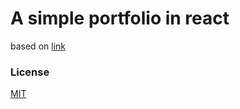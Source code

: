 # A simple portfolio in react
based on [link](https://github.com/mshuber1981/github-react-portfolio-template)
### License

[MIT](https://choosealicense.com/licenses/mit/)
